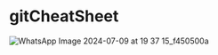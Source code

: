 # gitCheatSheet

![WhatsApp Image 2024-07-09 at 19 37 15_f450500a](https://github.com/rajaravindp/gitCheatSheet/assets/118573661/ef6dfd53-7f64-4025-a05d-a633d370ed84)
